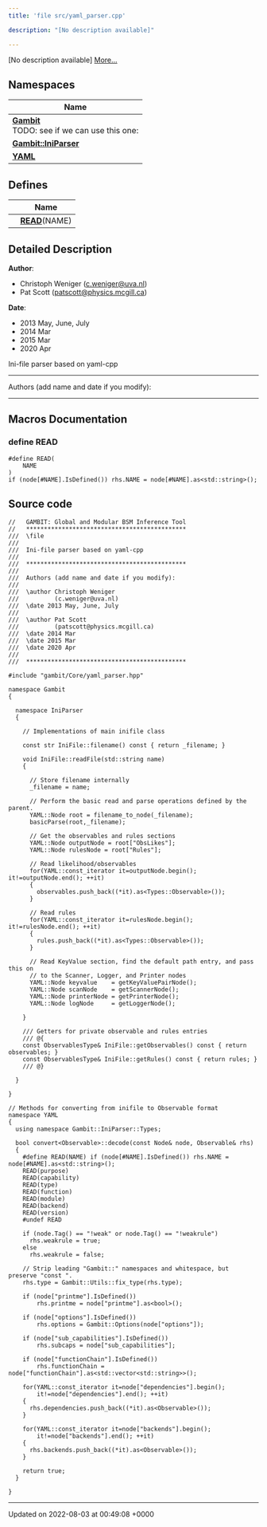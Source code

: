 ```yaml
---
title: 'file src/yaml_parser.cpp'

description: "[No description available]"

---
```







[No description available] [More...](#detailed-description)

## Namespaces

| Name           |
| -------------- |
| **[Gambit](/documentation/code/main/namespaces/namespacegambit/)** <br>TODO: see if we can use this one:  |
| **[Gambit::IniParser](/documentation/code/main/namespaces/namespacegambit_1_1iniparser/)**  |
| **[YAML](/documentation/code/main/namespaces/namespaceyaml/)**  |

## Defines

|                | Name           |
| -------------- | -------------- |
|  | **[READ](/documentation/code/main/files/yaml__parser_8cpp/#define-read)**(NAME)  |

## Detailed Description


**Author**: 

  * Christoph Weniger ([c.weniger@uva.nl](mailto:c.weniger@uva.nl)) 
  * Pat Scott ([patscott@physics.mcgill.ca](mailto:patscott@physics.mcgill.ca)) 


**Date**: 

  * 2013 May, June, July
  * 2014 Mar 
  * 2015 Mar 
  * 2020 Apr


Ini-file parser based on yaml-cpp



------------------

Authors (add name and date if you modify):



------------------




## Macros Documentation

### define READ

```
#define READ(
    NAME
)
if (node[#NAME].IsDefined()) rhs.NAME = node[#NAME].as<std::string>();
```


## Source code

```
//   GAMBIT: Global and Modular BSM Inference Tool
//   *********************************************
///  \file
///
///  Ini-file parser based on yaml-cpp
///
///  *********************************************
///
///  Authors (add name and date if you modify):
///
///  \author Christoph Weniger
///          (c.weniger@uva.nl)
///  \date 2013 May, June, July
///
///  \author Pat Scott
///          (patscott@physics.mcgill.ca)
///  \date 2014 Mar
///  \date 2015 Mar
///  \date 2020 Apr
///
///  *********************************************

#include "gambit/Core/yaml_parser.hpp"

namespace Gambit
{

  namespace IniParser
  {

    // Implementations of main inifile class

    const str IniFile::filename() const { return _filename; }

    void IniFile::readFile(std::string name)
    {

      // Store filename internally
      _filename = name;

      // Perform the basic read and parse operations defined by the parent.
      YAML::Node root = filename_to_node(_filename);
      basicParse(root,_filename);

      // Get the observables and rules sections
      YAML::Node outputNode = root["ObsLikes"];
      YAML::Node rulesNode = root["Rules"];

      // Read likelihood/observables
      for(YAML::const_iterator it=outputNode.begin(); it!=outputNode.end(); ++it)
      {
        observables.push_back((*it).as<Types::Observable>());
      }

      // Read rules
      for(YAML::const_iterator it=rulesNode.begin(); it!=rulesNode.end(); ++it)
      {
        rules.push_back((*it).as<Types::Observable>());
      }

      // Read KeyValue section, find the default path entry, and pass this on
      // to the Scanner, Logger, and Printer nodes
      YAML::Node keyvalue    = getKeyValuePairNode();
      YAML::Node scanNode    = getScannerNode();
      YAML::Node printerNode = getPrinterNode();
      YAML::Node logNode     = getLoggerNode();

    }

    /// Getters for private observable and rules entries
    /// @{
    const ObservablesType& IniFile::getObservables() const { return observables; }
    const ObservablesType& IniFile::getRules() const { return rules; }
    /// @}

  }

}

// Methods for converting from inifile to Observable format
namespace YAML
{
  using namespace Gambit::IniParser::Types;

  bool convert<Observable>::decode(const Node& node, Observable& rhs)
  {
    #define READ(NAME) if (node[#NAME].IsDefined()) rhs.NAME = node[#NAME].as<std::string>();
    READ(purpose)
    READ(capability)
    READ(type)
    READ(function)
    READ(module)
    READ(backend)
    READ(version)
    #undef READ

    if (node.Tag() == "!weak" or node.Tag() == "!weakrule")
      rhs.weakrule = true;
    else
      rhs.weakrule = false;

    // Strip leading "Gambit::" namespaces and whitespace, but preserve "const ".
    rhs.type = Gambit::Utils::fix_type(rhs.type);

    if (node["printme"].IsDefined())
        rhs.printme = node["printme"].as<bool>();

    if (node["options"].IsDefined())
        rhs.options = Gambit::Options(node["options"]);

    if (node["sub_capabilities"].IsDefined())
        rhs.subcaps = node["sub_capabilities"];

    if (node["functionChain"].IsDefined())
        rhs.functionChain = node["functionChain"].as<std::vector<std::string>>();

    for(YAML::const_iterator it=node["dependencies"].begin();
        it!=node["dependencies"].end(); ++it)
    {
      rhs.dependencies.push_back((*it).as<Observable>());
    }

    for(YAML::const_iterator it=node["backends"].begin();
        it!=node["backends"].end(); ++it)
    {
      rhs.backends.push_back((*it).as<Observable>());
    }

    return true;
  }

}
```


-------------------------------

Updated on 2022-08-03 at 00:49:08 +0000
